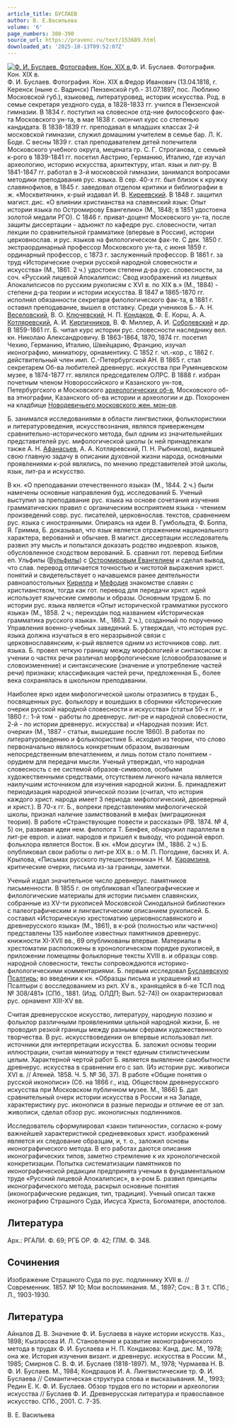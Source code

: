 ```yaml
---
article_title: БУСЛАЕВ
author: В. Е.Васильева
volume: '6'
page_numbers: 388-390
source_url: https://pravenc.ru/text/153689.html
downloaded_at: '2025-10-13T09:52:07Z'
---
```


[![Ф. И. Буслаев. Фотография. Кон. XIX в.](https://pravenc.ru/data/184/461/1234/i200.jpg "Кликните для увеличения картинки")](https://pravenc.ru/data/184/461/1234/i400.jpg)Ф. И. Буслаев. Фотография. Кон. XIX в.  
Ф. И. Буслаев. Фотография. Кон. XIX в.Федор Иванович (13.04.1818, г. Керенск (ныне с. Вадинск) Пензенской губ.- 31.07.1897, пос. Люблино Московской губ.), языковед, литературовед, историк искусства. Род. в семье секретаря уездного суда, в 1828-1833 гг. учился в Пензенской гимназии. В 1834 г. поступил на словесное отд-ние философского фак-та Московского ун-та, в мае 1838 г. окончил курс со степенью кандидата. В 1838-1839 гг. преподавал в младших классах 2-й московской гимназии, служил домашним учителем в семье бар. Л. К. Боде. С весны 1839 г. стал преподавателем детей попечителя Московского учебного округа, мецената гр. С. Г. Строганова, с семьей к-рого в 1839-1841 гг. посетил Австрию, Германию, Италию, где изучал археологию, историю искусства, архитектуру, итал. язык и лит-ру. В 1841-1847 гг. работал в 3-й московской гимназии, занимался вопросами методики преподавания рус. языка. В сер. 40-х гг. был близок к кружку славянофилов, в 1845 г. заведовал отделом критики и библиографии в ж. «Москвитянин», к-рый издавал И. В. [Киреевский](https://pravenc.ru/text/Киреевский.html). В 1848 г. защитил магист. дис. «О влиянии христианства на славянский язык: Опыт истории языка по Остромирову Евангелию» (М., 1848; в 1851 удостоена золотой медали РГО). С 1846 г. приват-доцент Московского ун-та, после защиты диссертации - адъюнкт по кафедре рус. словесности, читал лекции по сравнительной грамматике (впервые в России), истории церковнослав. и рус. языков на филологическом фак-те. С дек. 1850 г. экстраординарный профессор Московского ун-та, с июня 1859 г. ординарный профессор, с 1873 г. заслуженный профессор. В 1861 г. за труд «Исторические очерки русской народной словесности и искусства» (М., 1861. 2 ч.) удостоен степени д-ра рус. словесности, за соч. «Русский лицевой Апокалипсис: Свод изображений из лицевых Апокалипсисов по русским рукописям с XVI в. по XIX в.» (М., 1884) - степени д-ра теории и истории искусства. В 1847 и 1865-1870 гг. исполнял обязанности секретаря филологического фак-та, в 1881 г. оставил преподавание, вышел в отставку. Среди учеников Б.- А. Н. [Веселовский](https://pravenc.ru/text/Веселовский.html), В. О. [Ключевский](https://pravenc.ru/text/Ключевский.html), Н. П. [Кондаков](https://pravenc.ru/text/Кондаков.html), Ф. Е. Корш, А. А. [Котляревский](https://pravenc.ru/text/Котляревский.html), А. И. [Кирпичников](https://pravenc.ru/text/Кирпичников.html), В. Ф. Миллер, А. И. [Соболевский](https://pravenc.ru/text/Соболевский.html) и др. В 1859-1861 гг. Б. читал курс истории рус. словесности наследнику вел. кн. Николаю Александровичу. В 1863-1864, 1870, 1874 гг. посетил Чехию, Германию, Италию, Швейцарию, Францию, изучал иконографию, миниатюру, орнаментику. С 1852 г. чл.-кор., с 1862 г. действительный член имп. С.-Петербургской АН. В 1865 г. стал секретарем Об-ва любителей древнерус. искусства при Румянцевском музее, в 1874-1877 гг. являлся председателем ОЛРС. В 1888 г. избран почетным членом Новороссийского и Казанского ун-тов, Петербургского и Московского [археологических об-в](<https://pravenc.ru/text/археологических об-в.html>), Московского об-ва этнографии, Казанского об-ва истории и археологии и др. Похоронен на кладбище [Новодевичьего московского жен. мон-ря](<https://pravenc.ru/text/Новодевичьего московского жен  мон-ря.html>).

Б. занимался исследованиями в области лингвистики, фольклористики и литературоведения, искусствознания, являлся приверженцем сравнительно-исторического метода, был одним из значительнейших представителей рус. мифологической школы (к ней принадлежали также А. Н. [Афанасьев](https://pravenc.ru/text/Афанасьев.html), А. А. Котляревский, П. Н. Рыбников), видевшей свою главную задачу в описании духовной жизни народа, основными проявлениями к-рой являлись, по мнению представителей этой школы, язык, лит-ра и искусство.

В кн. «О преподавании отечественного языка» (М., 1844. 2 ч.) были намечены основные направления буд. исследований Б. Ученый выступил за преподавание рус. языка на основе сочетания изучения грамматических правил с органическим восприятием языка - чтением произведений совр. рус. писателей, церковнослав. текстов, сравнением рус. языка с иностранными. Опираясь на идеи В. Гумбольдта, Ф. Боппа, Я. Гримма, Б. доказывал, что язык является отражением национального характера, верований и обычаев. В магист. диссертации исследователь развил эту мысль и попытался доказать родство индоевроп. языков, обусловленное сходством верований. Б. сравнил гот. перевод Библии еп. Ульфилы ([Вульфилы](https://pravenc.ru/text/ВУЛЬФИЛА.html)) с [Остромировым Евангелием](<https://pravenc.ru/text/Остромировым Евангелием.html>) и сделал вывод, что слав. перевод отличается точностью и чистотой выражения христ. понятий и свидетельствует о начавшемся ранее деятельности равноапостольных [Кирилла](https://pravenc.ru/text/Кирилл.html) и [Мефодия](https://pravenc.ru/text/Мефодий.html) знакомстве славян с христианством, тогда как гот. перевод для передачи христ. идей использует языческие символы и образы. Основным трудом Б. по истории рус. языка является «Опыт исторической грамматики русского языка» (М., 1858. 2 ч.; переиздан под названием «Историческая грамматика русского языка». М., 1863. 2 ч.), созданный по поручению Управления военно-учебных заведений. Б. утверждал, что история рус. языка должна изучаться в его неразрывной связи с церковнославянским, к-рый является одним из источников совр. лит. языка. Б. провел четкую границу между морфологией и синтаксисом: в учении о частях речи различал морфологические (словообразование и словоизменение) и синтаксические (значение и употребление частей речи) признаки; классификация частей речи, предложенная Б., более века сохранялась в школьном преподавании.

Наиболее ярко идеи мифологической школы отразились в трудах Б., посвященных рус. фольклору и вошедших в сборники «Исторические очерки русской народной словесности и искусства» (статьи 50-х гг. и 1860 г.: 1-й том - работы по древнерус. лит-ре и народной словесности, 2-й - по истории древнерус. искусства) и «Народная поэзия: Ист. очерки» (М., 1887 - статьи, вышедшие после 1860). В работах по литературоведению и фольклористике Б. исходил из теории, что слово первоначально являлось конкретным образом, вызванным непосредственным впечатлением, и лишь потом стало понятием - орудием для передачи мысли. Ученый утверждал, что народная словесность с ее системой образов-символов, особыми художественными средствами, отсутствием личного начала является наилучшим источником для изучения народной жизни. Б. принадлежит периодизация народной эпической поэзии (считал, что история каждого христ. народа имеет 3 периода: мифологический, двоеверный и христ.). В 70-х гг. Б., вопреки представлениям мифологической школы, признал наличие заимствований в мифах (миграционная теория). В работе «Странствующие повести и рассказы» (РВ. 1874. № 4, 5) он, развивая идеи нем. филолога Т. Бенфея, обнаружил параллели в лит-ре европ. и азиат. народов и пришел к выводу, что родиной европ. фольклора является Восток. В кн. «Мои досуги» (М., 1886. 2 ч.) Б. опубликовал свои работы о лит-ре XIX в.: о М. П. Погодине, баснях И. А. Крылова, «Письмах русского путешественника» Н. М. [Карамзина](https://pravenc.ru/text/Карамзин.html), критические очерки, письма из-за границы, заметки.

Ученый издал значительное число древнерус. памятников письменности. В 1855 г. он опубликовал «Палеографические и филологические материалы для истории письмен славянских, собранные из XV-ти рукописей Московской Синодальной библиотеки» с палеографическим и лингвистическим описанием рукописей. Б. составил «Историческую хрестоматию церковнославянского и древнерусского языка» (М., 1861), в к-рой (полностью или частично) представлены 135 наиболее известных памятников древнерус. книжности XI-XVII вв., 69 опубликованы впервые. Материалы в хрестоматии расположены в хронологическом порядке рукописей, в приложении помещены фольклорные тексты XVIII в. и образцы совр. народной словесности, тексты сопровождаются историко-филологическими комментариями. Б. первым исследовал [Буслаевскую Псалтирь](<https://pravenc.ru/text/Буслаевскую Псалтирь.html>); во введении к кн. «Образцы письма и украшений из Псалтыри с восследованием из ркп. XV в., хранящейся в б-ке ТСЛ под № 308/481» (СПб., 1881. (Изд. ОЛДП; Вып. 52-74)) он охарактеризовал рус. орнамент XIII-XV вв.

Считая древнерусское искусство, литературу, народную поэзию и фольклор различными проявлениями цельной народной жизни, Б. не проводил резкой границы между разными сферами художественного творчества. В рус. искусствоведении он впервые использовал лит. источники для интерпретации искусства. Б. заложил основы теории иллюстрации, считая миниатюру и текст единым стилистическим целым. Характерной чертой работ Б. является выявление самобытности древнерус. искусства в сравнении его с зап. (Из истории рус. живописи XVI в. // Атеней. 1858. Ч. 5. № 36, 37). В работе «Общие понятия о русской иконописи» (Сб. на 1866 г., изд. Обществом древнерусского искусства при Московском публичном музее. М., 1866) Б. дал сравнительный очерк истории искусства в России и на Западе, характеристику рус. иконописи в разные периоды и отличие ее от зап. живописи, сделал обзор рус. иконописных подлинников.

Исследователь сформулировал «закон типичности», согласно к-рому важнейшей характеристикой средневековых христ. изображений является их следование образцам, и, т. о., заложил основы иконографического метода. В его работах даются описания иконографических типов, заметно стремление к их хронологической конкретизации. Попытка систематизации памятников по иконографической редакции предпринята ученым в фундаментальном труде «Русский лицевой Апокалипсис», в к-ром Б. развил принципы иконографического метода, раскрыл основные понятия (иконографические редакция, тип, традиция). Ученый описал также иконографию Страшного Суда, Иисуса Христа, Богоматери, апостолов.

## Литература

Арх.: РГАЛИ. Ф. 69; РГБ ОР. Ф. 42; ГЛМ. Ф. 348.

## Сочинения

Изображение Страшного Суда по рус. подлиннику XVII в. // Современник. 1857. № 10; Мои воспоминания. М., 1897; Соч.: В 3 т. СПб.; Л., 1903-1930.

## Литература

Айналов Д. В. Значение Ф. И. Буслаева в науке истории искусств. Каз., 1898; Кызласова И. Л. Становление и развитие иконографического метода в трудах Ф. И. Буслаева и Н. П. Кондакова: Канд. дис. М., 1978; она же. История изучения визант. и древнерус. искусства в России. М., 1985; Смирнов С. В. Ф. И. Буслаев (1818-1897). М., 1978; Чурмаева Н. В. Ф. И. Буслаев. М., 1984; Кондрашов И. А. Лингвистические тр. Ф. И. Буслаева // Семантическая структура слова и высказывания. М., 1993; Редин Е. К. Ф. И. Буслаев. Обзор трудов его по истории и археологии искусства // Буслаев Ф. И. Древнерусская литература и православное искусство. СПб., 2001. С. 7-35.

В. Е.  Васильева
